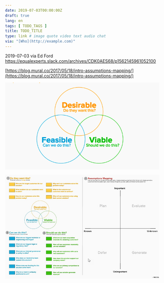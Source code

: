 ```yaml
---
date: 2019-07-03T00:00:00Z
draft: true
lang: en
tags: [ TODO_TAGS ]
title: TODO_TITLE
type: link # image quote video text audio chat
via: "[Who](http://example.com)"
---
```



2019-07-03 via Ed Ford
https://equalexperts.slack.com/archives/CDK0AES68/p1562145961052100

[https://blog.mural.co/2017/05/18/intro-assumptions-mapping/](https://blog.mural.co/2017/05/18/intro-assumptions-mapping/)

![2019-07-03 via Ed Ford](2019-07-03%20via%20Ed%20Ford.png)

![2019-07-03 via Ed Ford-1](2019-07-03%20via%20Ed%20Ford-1.jpeg)

